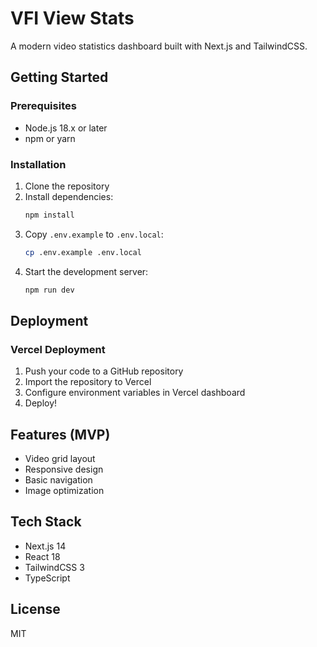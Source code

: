# VFI View Stats

A modern video statistics dashboard built with Next.js and TailwindCSS.

## Getting Started

### Prerequisites
- Node.js 18.x or later
- npm or yarn

### Installation
1. Clone the repository
2. Install dependencies:
   ```bash
   npm install
   ```
3. Copy `.env.example` to `.env.local`:
   ```bash
   cp .env.example .env.local
   ```
4. Start the development server:
   ```bash
   npm run dev
   ```

## Deployment

### Vercel Deployment
1. Push your code to a GitHub repository
2. Import the repository to Vercel
3. Configure environment variables in Vercel dashboard
4. Deploy!

## Features (MVP)
- Video grid layout
- Responsive design
- Basic navigation
- Image optimization

## Tech Stack
- Next.js 14
- React 18
- TailwindCSS 3
- TypeScript

## License
MIT
